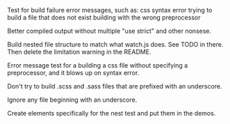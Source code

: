 Test for build failure error messages, such as:
  css syntax error
  trying to build a file that does not exist
  building with the wrong preprocessor

Better compiled output without multiple "use strict" and other nonsese.

Build nested file structure to match what watch.js does. See TODO in there.
  Then delete the limitation warning in the README.

Error message test for a building a css file without specifying a preprocessor,
and it blows up on syntax error.

Don't try to build .scss and .sass files that are prefixed with an underscore.

Ignore any file beginning with an underscore.

Create elements specifically for the nest test and put them in the demos.